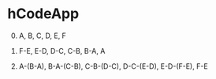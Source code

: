# hCodeApp


0. A, B, C, D, E, F

1. F-E, E-D, D-C, C-B, B-A, A

2. A-(B-A), B-A-(C-B), C-B-(D-C), D-C-(E-D), E-D-(F-E), F-E